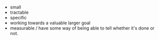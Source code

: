 - small
- tractable
- specific
- working towards a valuable larger goal
- measurable / have some way of being able to tell whether it's done or not. 
